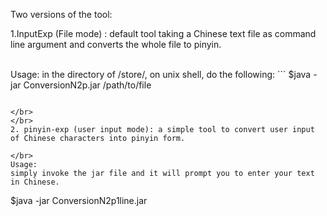 Two versions of the tool:

1.InputExp (File mode) : default tool taking a Chinese text file as command line argument and converts the whole file to pinyin.

</br>
Usage:
in the directory of /store/, on unix shell, do the following:
```
$java -jar ConversionN2p.jar /path/to/file

```

</br>
</br>
2. pinyin-exp (user input mode): a simple tool to convert user input of Chinese characters into pinyin form. 

</br>
Usage:
simply invoke the jar file and it will prompt you to enter your text in Chinese. 
```
$java -jar ConversionN2p1line.jar 
```
